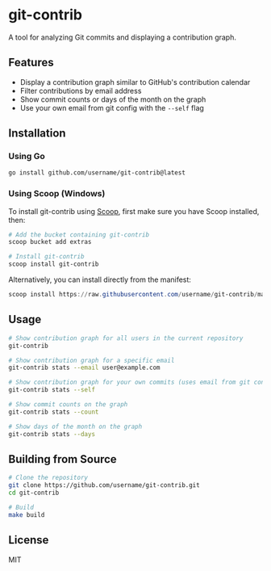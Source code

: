 # git-contrib

A tool for analyzing Git commits and displaying a contribution graph.

## Features

- Display a contribution graph similar to GitHub's contribution calendar
- Filter contributions by email address
- Show commit counts or days of the month on the graph
- Use your own email from git config with the `--self` flag

## Installation

### Using Go

```bash
go install github.com/username/git-contrib@latest
```

### Using Scoop (Windows)

To install git-contrib using [Scoop](https://scoop.sh/), first make sure you have Scoop installed, then:

```powershell
# Add the bucket containing git-contrib
scoop bucket add extras

# Install git-contrib
scoop install git-contrib
```

Alternatively, you can install directly from the manifest:

```powershell
scoop install https://raw.githubusercontent.com/username/git-contrib/main/git-contrib.json
```

## Usage

```bash
# Show contribution graph for all users in the current repository
git-contrib

# Show contribution graph for a specific email
git-contrib stats --email user@example.com

# Show contribution graph for your own commits (uses email from git config)
git-contrib stats --self

# Show commit counts on the graph
git-contrib stats --count

# Show days of the month on the graph
git-contrib stats --days
```

## Building from Source

```bash
# Clone the repository
git clone https://github.com/username/git-contrib.git
cd git-contrib

# Build
make build
```

## License

MIT
